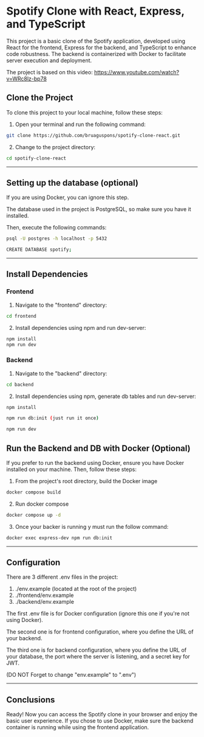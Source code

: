# Spotify Clone with React, Express, and TypeScript

This project is a basic clone of the Spotify application, developed using React for the frontend, Express for the backend, and TypeScript to enhance code robustness. The backend is containerized with Docker to facilitate server execution and deployment.

The project is based on this video: https://www.youtube.com/watch?v=WRc8lz-bp78

## Clone the Project

To clone this project to your local machine, follow these steps:

1. Open your terminal and run the following command:

```bash
git clone https://github.com/bruaguspons/spotify-clone-react.git
```

2. Change to the project directory:

```bash
cd spotify-clone-react
```

---

## Setting up the database  (optional)
If you are using Docker, you can ignore this step.

The database used in the project is PostgreSQL, so make sure you have it installed.

Then, execute the following commands:

```bash
psql -U postgres -h localhost -p 5432
```

```bash
CREATE DATABASE spotify;
```

---

## Install Dependencies

### Frontend

1. Navigate to the "frontend" directory:
```bash
cd frontend
```

2. Install dependencies using npm and run dev-server:
```bash
npm install
npm run dev
```

### Backend

1. Navigate to the "backend" directory:
```bash
cd backend
```

2. Install dependencies using npm, generate db tables and run dev-server:
```bash
npm install

npm run db:init (just run it once)

npm run dev
```

## Run the Backend and DB with Docker (Optional)
If you prefer to run the backend using Docker, ensure you have Docker installed on your machine. Then, follow these steps:

1. From the project's root directory, build the Docker image

```bash
docker compose build
```

2. Run docker compose
```bash
docker compose up -d
```

3. Once your backer is running y must run the follow command:
```bash
docker exec express-dev npm run db:init
```

---

## Configuration

There are 3 different .env files in the project:
1. ./env.example (located at the root of the project)
2. ./frontend/env.example
3. ./backend/env.example

The first .env file is for Docker configuration (ignore this one if you're not using Docker).

The second one is for frontend configuration, where you define the URL of your backend.

The third one is for backend configuration, where you define the URL of your database, the port where the server is listening, and a secret key for JWT.

(DO NOT Forget to change "env.example" to ".env")

---
## Conclusions

Ready! Now you can access the Spotify clone in your browser and enjoy the basic user experience. If you chose to use Docker, make sure the backend container is running while using the frontend application.